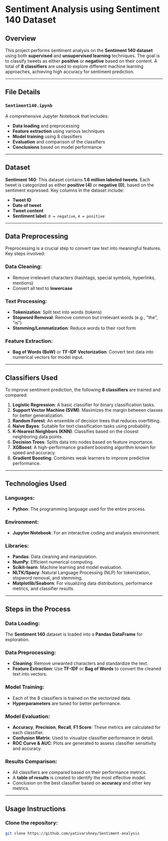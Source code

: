 # Sentiment Analysis using Sentiment 140 Dataset

## Overview
This project performs sentiment analysis on the **Sentiment 140 dataset** using both **supervised** and **unsupervised learning** techniques. The goal is to classify tweets as either **positive** or **negative** based on their content. A total of **8 classifiers** are used to explore different machine learning approaches, achieving high accuracy for sentiment prediction.

---

## File Details
### `Sentiment140.ipynb`
A comprehensive Jupyter Notebook that includes:
- **Data loading** and preprocessing
- **Feature extraction** using various techniques
- **Model training** using 8 classifiers
- **Evaluation** and comparison of the classifiers
- **Conclusions** based on model performance

---

## Dataset
**Sentiment 140**: This dataset contains **1.6 million labeled tweets**. Each tweet is categorized as either **positive (4)** or **negative (0)**, based on the sentiment expressed. Key columns in the dataset include:
- **Tweet ID**
- **Date of tweet**
- **Tweet content**
- **Sentiment label**: `0 = negative`, `4 = positive`

---

## Data Preprocessing
Preprocessing is a crucial step to convert raw text into meaningful features. Key steps involved:

### Data Cleaning:
- Remove irrelevant characters (hashtags, special symbols, hyperlinks, mentions)
- Convert all text to **lowercase**

### Text Processing:
- **Tokenization**: Split text into words (tokens)
- **Stopword Removal**: Remove common but irrelevant words (e.g., "the", "is")
- **Stemming/Lemmatization**: Reduce words to their root form

### Feature Extraction:
- **Bag of Words (BoW)** or **TF-IDF Vectorization**: Convert text data into numerical vectors for model input.

---

## Classifiers Used
To improve sentiment prediction, the following **8 classifiers** are trained and compared:

1. **Logistic Regression**: A basic classifier for binary classification tasks.
2. **Support Vector Machine (SVM)**: Maximizes the margin between classes for better generalization.
3. **Random Forest**: An ensemble of decision trees that reduces overfitting.
4. **Naive Bayes**: Suitable for text classification tasks using probability.
5. **K-Nearest Neighbors (KNN)**: Classifies based on the closest neighboring data points.
6. **Decision Trees**: Splits data into nodes based on feature importance.
7. **XGBoost**: A high-performance gradient boosting algorithm known for speed and accuracy.
8. **Gradient Boosting**: Combines weak learners to improve predictive performance.

---

## Technologies Used

### Languages:
- **Python**: The programming language used for the entire process.

### Environment:
- **Jupyter Notebook**: For an interactive coding and analysis environment.

### Libraries:
- **Pandas**: Data cleaning and manipulation.
- **NumPy**: Efficient numerical computing.
- **Scikit-learn**: Machine learning and model evaluation.
- **NLTK/Spacy**: Natural Language Processing (NLP) for tokenization, stopword removal, and stemming.
- **Matplotlib/Seaborn**: For visualizing data distributions, performance metrics, and classifier results.

---

## Steps in the Process

### Data Loading:
The **Sentiment 140** dataset is loaded into a **Pandas DataFrame** for exploration.

### Data Preprocessing:
- **Cleaning**: Remove unwanted characters and standardize the text.
- **Feature Extraction**: Use **TF-IDF** or **Bag of Words** to convert the cleaned text into vectors.

### Model Training:
- Each of the 8 classifiers is trained on the vectorized data.
- **Hyperparameters** are tuned for better performance.

### Model Evaluation:
- **Accuracy**, **Precision**, **Recall**, **F1 Score**: These metrics are calculated for each classifier.
- **Confusion Matrix**: Used to visualize classifier performance in detail.
- **ROC Curve & AUC**: Plots are generated to assess classifier sensitivity and accuracy.

### Results Comparison:
- All classifiers are compared based on their performance metrics.
- A **table of results** is created to identify the most effective model.
- Conclusion on the best classifier based on **accuracy** and other key metrics.

---

## Usage Instructions

### Clone the repository:
```bash
git clone https://github.com/yativarshney/Sentiment-analysis


